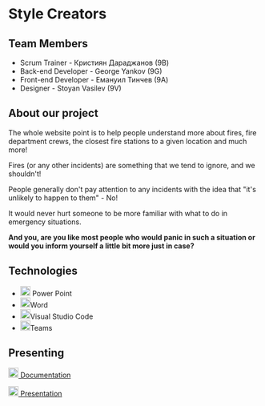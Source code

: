 # Style Creators

## Team Members
<ul>
  <li>Scrum Trainer - Кристиян Дараджанов (9B)</li>
  <li>Back-end Developer - George Yankov (9G)</li>
  <li>Front-end Developer - Емануил Тинчев (9A)</li>
  <li>Designer - Stoyan Vasilev (9V)</li>
</ul>

## About our project
<p>The whole website point is to help people understand more about fires, fire department crews, the closest fire stations to a given location and much more!</p>
<p>Fires (or any other incidents) are something that we tend to ignore, and we shouldn't!</p>
<p>People generally don't pay attention to any incidents with the idea that "it's unlikely to happen to them" - No!</p>
<p>It would never hurt someone to be more familiar with what to do in emergency situations.</p>
<p><b>And you, are you like most people who would panic in such a situation or would you inform yourself a little bit more just in case?</b></p>

## Technologies 
<ul>
  <li><img src="https://img.icons8.com/fluency/48/000000/microsoft-powerpoint-2019.png" alt="PowerPoint icon" width=20px /> Power Point </li>
  <li><img src="https://img.icons8.com/fluency/48/000000/microsoft-word-2019.png" alt="Word icon" width=20px />Word </li>
  <li><img src="https://banner2.cleanpng.com/20180329/cgq/avjwsaqyg.webp"alt="Word icon" width=20px />Visual Studio Code </li>
  <li><img src="https://cdn0.iconfinder.com/data/icons/logos-microsoft-office-365/128/Microsoft_Office-10-512.png"alt="Word icon" width=20px />Teams</li>
</ul>

## Presenting 
<a href="#" target="_blank"> <img src="https://img.icons8.com/fluency/48/000000/microsoft-word-2019.png" alt="Word icon" width=20px /> Documentation </a>

<a href="https://codingburgas-my.sharepoint.com/:p:/g/personal/kgdaradjanov23_codingburgas_bg/EdzwUkv-2SJCm6gk63LTpy8BnRpievGmeZhSMz0kJaDnLA" target="_blank">
<img src="https://img.icons8.com/fluency/48/000000/microsoft-powerpoint-2019.png" alt="PowerPoint icon" width=20px /> Presentation </a>